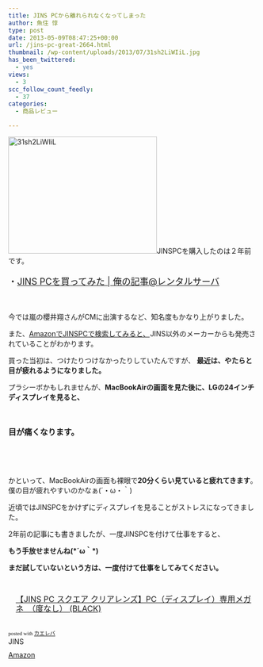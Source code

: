 ```yaml
---
title: JINS PCから離れられなくなってしまった
author: 魚住 惇
type: post
date: 2013-05-09T08:47:25+00:00
url: /jins-pc-great-2664.html
thumbnail: /wp-content/uploads/2013/07/31sh2LiWIiL.jpg
has_been_twittered:
  - yes
views:
  - 3
scc_follow_count_feedly:
  - 37
categories:
  - 商品レビュー

---
```

<img decoding="async" loading="lazy" title="31sh2LiWIiL.jpg" alt="31sh2LiWIiL" src="/wp-content/uploads/2013/05/31sh2LiWIiL.jpg" width="300" height="236" border="0" /><!--more-->JINSPCを購入したのは２年前です。

<p style="font-size: 18px;">
  ・<a rel="nofollow" href="http://jun3010.me/jins-pc-iyh-550.html" target="_blank">JINS PCを買ってみた | 俺の記事@レンタルサーバ</a>
</p>

&nbsp;

今では嵐の櫻井翔さんがCMに出演するなど、知名度もかなり上がりました。

また、<a href="http://www.amazon.co.jp/s/?_encoding=UTF8&camp=247&creative=7399&field-keywords=jinspc&linkCode=ur2&tag=jn050191-22&url=search-alias%3Daps" target="_blank">AmazonでJINSPCで検索してみると、</a><img decoding="async" loading="lazy" style="border: none !important; margin: 0px !important;" alt="" src="https://www.assoc-amazon.jp/e/ir?t=jn050191-22&l=ur2&o=9" width="1" height="1" border="0" />JINS以外のメーカーからも発売されていることがわかります。

買った当初は、つけたりつけなかったりしていたんですが、 **最近は、やたらと目が疲れるようになりました。**

プラシーボかもしれませんが、**MacBookAirの画面を見た後に、LGの24インチディスプレイを見ると、**

**<span style="font-size: 16px;"> </span>**

**<span style="font-size: 16px;">目が痛くなります。</span>**

&nbsp;

&nbsp;

かといって、MacBookAirの画面も裸眼で**20分くらい見ていると疲れてきます**。 僕の目が疲れやすいのかなぁ(´・ω・｀)

近頃ではJINSPCをかけずにディスプレイを見ることがストレスになってきました。

2年前の記事にも書きましたが、一度JINSPCを付けて仕事をすると、

**もう手放せませんね(\*´ω｀\*)**

**まだ試していないという方は、一度付けて仕事をしてみてください。**

&nbsp;

<div class="kaerebalink-box" style="text-align: left; padding-bottom: 20px; font-size: medium; /zoom: 1; overflow: hidden;">
  <div class="kaerebalink-image" style="float: left; margin: 0 15px 10px 0;">
    <a href="http://www.amazon.co.jp/exec/obidos/ASIN/B00A2N4LKK/jn050191-22/ref=nosim/" target="_blank" rel="nofollow"><img decoding="async" style="border: none;" alt="" src="http://ecx.images-amazon.com/images/I/31sh2LiWIiL._SL160_.jpg" /></a>
  </div>
  <div class="kaerebalink-info" style="line-height: 120%; /zoom: 1; overflow: hidden;">
    <div class="kaerebalink-name" style="margin-bottom: 10px; line-height: 120%;">
      <a href="http://www.amazon.co.jp/exec/obidos/ASIN/B00A2N4LKK/jn050191-22/ref=nosim/" target="_blank" rel="nofollow">【JINS PC スクエア クリアレンズ】PC（ディスプレイ）専用メガネ　（度なし） (BLACK)</a>
    </div>
  </div>
</div>

<div class="kaerebalink-powered-date" style="font-size: 8pt; margin-top: 5px; font-family: verdana; line-height: 120%;">
  posted with <a href="http://kaereba.com" target="_blank">カエレバ</a>
</div>

<div class="kaerebalink-detail" style="margin-bottom: 5px;">
  JINS
</div>

<div class="kaerebalink-link1" style="margin-top: 10px;">
  <div class="shoplinkamazon" style="display: inline; margin-right: 5px;">
    <a title="アマゾン" href="http://www.amazon.co.jp/gp/search?keywords=%83X%83N%83G%83A%20%83N%83%8A%83A%83%8C%83%93%83Y%20JINS%20PC&__mk_ja_JP=%83J%83%5E%83J%83i&tag=jn050191-22" target="_blank" rel="nofollow">Amazon</a>
  </div>
</div>

<div class="booklink-footer" style="clear: left;">
</div>

&nbsp;